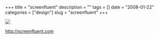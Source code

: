 +++
title = "screenfluent"
description = ""
tags = []
date = "2008-01-22"
categories = ["design"]
slug = "screenfluent"
+++


 

  <div id="screens-thumbs" class="clearfix">
    <div class="txt-center" id="design-submission"><a href="http://screenfluent.com/"><img id='bluga-thumbnail-1099' class='bluga-thumbnail large' src='//konigi.com/media/bluga/
wt47f28203c60f9_0.jpg'/></a></div>  
  </div>   
<p><a href="http://screenfluent.com/">http://screenfluent.com</a></p>




